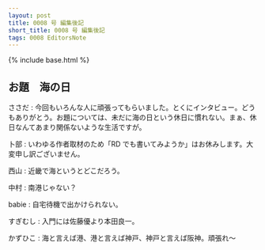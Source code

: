 ```yaml
---
layout: post
title: 0008 号 編集後記
short_title: 0008 号 編集後記
tags: 0008 EditorsNote
---
```

{% include base.html %}


## お題　海の日

ささだ
:  今回もいろんな人に頑張ってもらいました。とくにインタビュー。どうもありがとう。お題については、未だに海の日という休日に慣れない。まぁ、休日なんてあまり関係ないような生活ですが。

卜部
:  いわゆる作者取材のため「RD でも書いてみようか」はお休みします。大変申し訳ございません。

西山
:  近畿で海というとどこだろう。

中村
:  南港じゃない？

babie
:  自宅待機で出かけられない。

すぎむし
:  入門には佐藤優より本田良一。

かずひこ
:  海と言えば港、港と言えば神戸、神戸と言えば阪神。頑張れ〜


